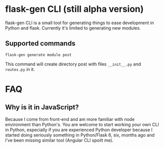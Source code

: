 # flask-gen CLI (still alpha version)

flask-gen CLI is a small tool for generating things to ease development in Python and flask. Currently it's limited to generating new modules.

## Supported commands

```
flask-gen generate module post
```

This command will create directory post with files `__init__.py` and `routes.py` in it.

# FAQ

## Why is it in JavaScript?

Because I come from front-end and am more familiar with node environment than Python's. You are welcome to start working your own CLI in Python, especially if you are experienced Python developer because I started doing seriously something in Python/Flask 6, six, months ago and I've been missing similar tool (Angular CLI spoilt me).
